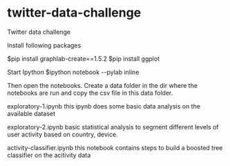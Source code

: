 # twitter-data-challenge
Twitter data challenge

Install following packages

$pip install graphlab-create==1.5.2
$pip install ggplot


Start Ipython
$ipython notebook --pylab inline 

Then open the notebooks. Create a data folder in the dir where the notebooks are run and copy the csv file in this data folder.

exploratory-1.ipynb
this ipynb does some basic data analysis on the available dataset

exploratory-2.ipynb
basic statistical analysis to segment different levels of user activity based on country, device.

activity-classifier.ipynb
this notebook contains steps to build a boosted tree classifier on the acitivity data